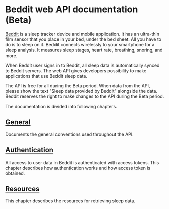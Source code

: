 # Beddit web API documentation (Beta)

[Beddit](http://www.beddit.com) is a sleep tracker device and mobile
application. It has an ultra-thin film sensor that you place in your bed, under
the bed sheet. All you have to do is to sleep on it. Beddit connects wirelessly
to your smartphone for a sleep analysis. It measures sleep stages, heart rate,
breathing, snoring, and more.

When Beddit user signs in to Beddit, all sleep data is automatically synced to
Beddit servers. The web API gives developers possibility to make applications
that use Beddit sleep data.

The API is free for all during the Beta period. When data from the API,
please show the text "Sleep data provided by Beddit" alongside the data.
Beddit reserves the right to make changes to the API during the Beta period.

The documentation is divided into following chapters.

## [General](1-General.md)

Documents the general conventions used throughout the API.

## [Authentication](2-Authentication.md)

All access to user data in Beddit is authenticated with access tokens. This
chapter describes how authentication works and how access token is obtained.

## [Resources](3-Resources.md)

This chapter describes the resources for retrieving sleep data.
